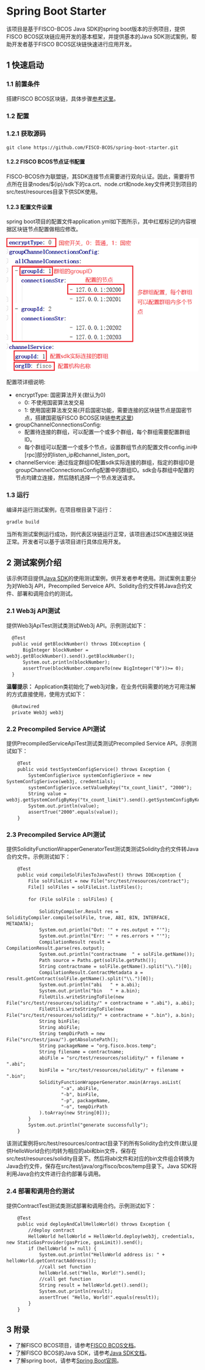 # Spring Boot Starter

该项目是基于FISCO-BCOS Java SDK的spring boot版本的示例项目，提供FISCO BCOS区块链应用开发的基本框架，并提供基本的Java SDK测试案例，帮助开发者基于FISCO BCOS区块链快速进行应用开发。

## 1 快速启动

### 1.1 前置条件
搭建FISCO BCOS区块链，具体步骤[参考这里](https://fisco-bcos-documentation.readthedocs.io/zh_CN/feature-2.0.0/docs/manual/hello_world.html#hello-world)。


### 1.2 配置

### 1.2.1 获取源码
```
git clone https://github.com/FISCO-BCOS/spring-boot-starter.git
```
#### 1.2.2 FISCO BCOS节点证书配置
FISCO-BCOS作为联盟链，其SDK连接节点需要进行双向认证。因此，需要将节点所在目录nodes/${ip}/sdk下的ca.crt、node.crt和node.key文件拷贝到项目的src/test/resources目录下供SDK使用。

#### 1.2.3 配置文件设置
spring boot项目的配置文件application.yml如下图所示，其中红框标记的内容根据区块链节点配置做相应修改。
  
  ![](./images/sdk_yml.png) 

配置项详细说明:
- encryptType: 国密算法开关(默认为0)
  - 0: 不使用国密算法发交易
  - 1: 使用国密算法发交易(开启国密功能，需要连接的区块链节点是国密节点，搭建国密版FISCO BCOS区块链[参考这里](https://fisco-bcos-documentation.readthedocs.io/zh_CN/feature-2.0.0/docs/manual/guomi.html))
- groupChannelConnectionsConfig:
  - 配置待连接的群组，可以配置一个或多个群组，每个群组需要配置群组ID。
  - 每个群组可以配置一个或多个节点，设置群组节点的配置文件config.ini中[rpc]部分的listen_ip和channel_listen_port。
- channelService: 通过指定群组ID配置sdk实际连接的群组，指定的群组ID是groupChannelConnectionsConfig配置中的群组ID。sdk会与群组中配置的节点均建立连接，然后随机选择一个节点发送请求。

### 1.3 运行
编译并运行测试案例，在项目根目录下运行：
```
gradle build
```
当所有测试案例运行成功，则代表区块链运行正常，该项目通过SDK连接区块链正常。开发者可以基于该项目进行具体应用开发。

## 2 测试案例介绍

该示例项目提供[Java SDK](https://fisco-bcos-documentation.readthedocs.io/zh_CN/feature-2.0.0/docs/introduction.html)的使用测试案例，供开发者参考使用。测试案例主要分为对Web3j API，Precompiled Serveice API、Solidity合约文件转Java合约文件、部署和调用合约的测试。

### 2.1 Web3j API测试
提供Web3jApiTest测试类测试Web3j API。示例测试如下：
```
  @Test
  public void getBlockNumber() throws IOException {
      BigInteger blockNumber = web3j.getBlockNumber().send().getBlockNumber();
      System.out.println(blockNumber);
      assertTrue(blockNumber.compareTo(new BigInteger("0"))>= 0);
  }
```
**温馨提示：** Application类初始化了web3j对象，在业务代码需要的地方可用注解的方式直接使用，使用方式如下：
  ```
    @Autowired
    private Web3j web3j
  ```

### 2.2 Precompiled Service API测试
提供PrecompiledServiceApiTest测试类测试Precompiled Service API。示例测试如下：
```API
    @Test
    public void testSystemConfigService() throws Exception {
        SystemConfigSerivce systemConfigSerivce = new SystemConfigSerivce(web3j, credentials);
        systemConfigSerivce.setValueByKey("tx_count_limit", "2000");
        String value = web3j.getSystemConfigByKey("tx_count_limit").send().getSystemConfigByKey();
        System.out.println(value);
        assertTrue("2000".equals(value));
    }
```

### 2.3 Precompiled Service API测试
提供SolidityFunctionWrapperGeneratorTest测试类测试Solidity合约文件转Java合约文件。示例测试如下：
```API
    @Test
    public void compileSolFilesToJavaTest() throws IOException {
        File solFileList = new File("src/test/resources/contract");
        File[] solFiles = solFileList.listFiles();

        for (File solFile : solFiles) {

            SolidityCompiler.Result res = SolidityCompiler.compile(solFile, true, ABI, BIN, INTERFACE, METADATA);
            System.out.println("Out: '" + res.output + "'");
            System.out.println("Err: '" + res.errors + "'");
            CompilationResult result = CompilationResult.parse(res.output);
            System.out.println("contractname  " + solFile.getName());
            Path source = Paths.get(solFile.getPath());
            String contractname = solFile.getName().split("\\.")[0];
            CompilationResult.ContractMetadata a = result.getContract(solFile.getName().split("\\.")[0]);
            System.out.println("abi   " + a.abi);
            System.out.println("bin   " + a.bin);
            FileUtils.writeStringToFile(new File("src/test/resources/solidity/" + contractname + ".abi"), a.abi);
            FileUtils.writeStringToFile(new File("src/test/resources/solidity/" + contractname + ".bin"), a.bin);
            String binFile;
            String abiFile;
            String tempDirPath = new File("src/test/java/").getAbsolutePath();
            String packageName = "org.fisco.bcos.temp";
            String filename = contractname;
            abiFile = "src/test/resources/solidity/" + filename + ".abi";
            binFile = "src/test/resources/solidity/" + filename + ".bin";
            SolidityFunctionWrapperGenerator.main(Arrays.asList(
                    "-a", abiFile,
                    "-b", binFile,
                    "-p", packageName,
                    "-o", tempDirPath
            ).toArray(new String[0]));
        }
        System.out.println("generate successfully");
    }
```
该测试案例将src/test/resources/contract目录下的所有Solidity合约文件(默认提供HelloWorld合约)均转为相应的abi和bin文件，保存在src/test/resources/solidity目录下。然后将abi文件和对应的bin文件组合转换为Java合约文件，保存在src/test/java/org/fisco/bcos/temp目录下。Java SDK将利用Java合约文件进行合约部署与调用。

### 2.4 部署和调用合约测试
提供ContractTest测试类测试部署和调用合约。示例测试如下：
```
    @Test
    public void deployAndCallHelloWorld() throws Exception {
        //deploy contract
        HelloWorld helloWorld = HelloWorld.deploy(web3j, credentials, new StaticGasProvider(gasPrice, gasLimit)).send();
        if (helloWorld != null) {
            System.out.println("HelloWorld address is: " + helloWorld.getContractAddress());
            //call set function
            helloWorld.set("Hello, World!").send();
            //call get function
            String result = helloWorld.get().send();
            System.out.println(result);
            assertTrue( "Hello, World!".equals(result));
        }
    }
```

## 3 附录
- 了解FISCO BCOS项目，请参考[FISCO BCOS文档](https://fisco-bcos-documentation.readthedocs.io/zh_CN/feature-2.0.0/docs/introduction.html)。
- 了解FISCO BCOS的Java SDK，请参考[Java SDK文档](https://fisco-bcos-documentation.readthedocs.io/zh_CN/feature-2.0.0/docs/sdk/index.html)。
- 了解spring boot，请参考[Spring Boot官网](https://spring.io/guides/gs/spring-boot/)。